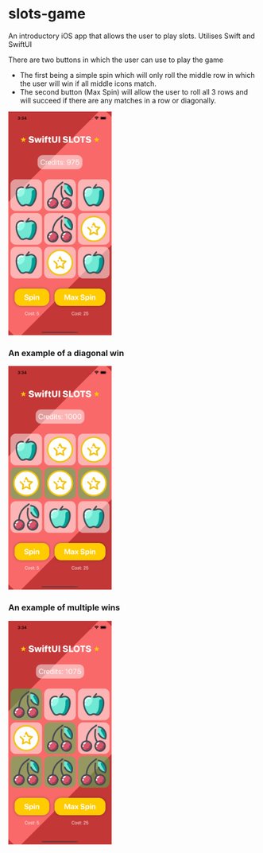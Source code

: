 # slots-game
An introductory iOS app that allows the user to play slots. Utilises Swift and SwiftUI

There are two buttons in which the user can use to play the game
* The first being a simple spin which will only roll the middle row in which the user will win if all middle icons match.
* The second button (Max Spin) will allow the user to roll all 3 rows and will succeed if there are any matches in a row or diagonally.

<img src="images/defaultpage.png" height="450">

### An example of a diagonal win
<img src="images/horizontalwin.png" height="450">

### An example of multiple wins
<img src="images/multiplewin.png" height="450">

